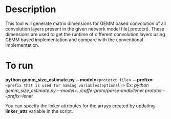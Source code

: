 # Description
This tool will generate matrix dimensions for GEMM based convolution of all convolution layers present in the given network model file(.prototxt). These dimensions are used to get the runtime of different convolution layers using GEMM based implementation and compare with the conventional implementation.

# To run
**python gemm_size_estimate.py --model=**`<prototxt file`> **--prefix=**`<prefix that is used for naming variables(optional)`>
Ex:
*python gemm_size_estimate.py --model=../caffe-proto/parse-lmdb/lenet.prototxt --prefix=lenet*

You can specify the linker attributes for the arrays created by updating **linker_attr** variable in the script.